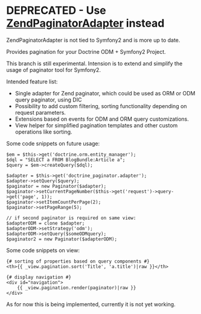 # DEPRECATED - Use [ZendPaginatorAdapter](http://github.com/ornicar/ZendPaginatorAdapter) instead
ZendPaginatorAdapter is not tied to Symfony2 and is more up to date.

Provides pagination for your Doctrine ODM + Symfony2 Project.

This branch is still experimental. Intension is to extend and simplify the
usage of paginator tool for Symfony2.

Intended feature list:

- Single adapter for Zend paginator, which could be used as ORM or ODM query paginator, using DIC
- Possibility to add custom filtering, sorting functionality depending on request parameters.
- Extensions based on events for ODM and ORM query customizations.
- View helper for simplified pagination templates and other custom operations like sorting.

Some code snippets on future usage:

    $em = $this->get('doctrine.orm.entity_manager');
    $dql = "SELECT a FROM BlogBundle:Article a";
    $query = $em->createQuery($dql);
        
    $adapter = $this->get('doctrine_paginator.adapter');
    $adapter->setQuery($query);
    $paginator = new Paginator($adapter);
    $paginator->setCurrentPageNumber($this->get('request')->query->get('page', 1));
    $paginator->setItemCountPerPage(2);
    $paginator->setPageRange(5);
    
    // if second paginator is required on same view:
    $adapterODM = clone $adapter;
    $adapterODM->setStrategy('odm');
    $adapterODM->setQuery($someODMquery);
    $paginator2 = new Paginator($adapterODM);

Some code snippets on view:

    {# sorting of properties based on query components #}
    <th>{{ _view.pagination.sort('Title', 'a.title')|raw }}</th>

    {# display navigation #}
    <div id="navigation">
        {{ _view.pagination.render(paginator)|raw }}
    </div>

As for now this is being implemented, currently it is not yet working.
